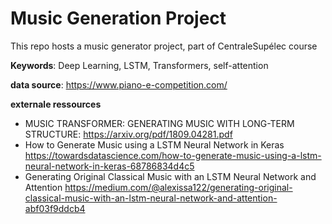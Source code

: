 # Music Generation Project
 
This repo hosts a music generator project, part of CentraleSupélec course

**Keywords**: Deep Learning, LSTM, Transformers, self-attention

**data source**: https://www.piano-e-competition.com/

**externale ressources** 
- MUSIC TRANSFORMER: GENERATING MUSIC WITH LONG-TERM STRUCTURE: https://arxiv.org/pdf/1809.04281.pdf 
- How to Generate Music using a LSTM Neural Network in Keras https://towardsdatascience.com/how-to-generate-music-using-a-lstm-neural-network-in-keras-68786834d4c5 
- Generating Original Classical Music with an LSTM Neural Network and Attention https://medium.com/@alexissa122/generating-original-classical-music-with-an-lstm-neural-network-and-attention-abf03f9ddcb4  